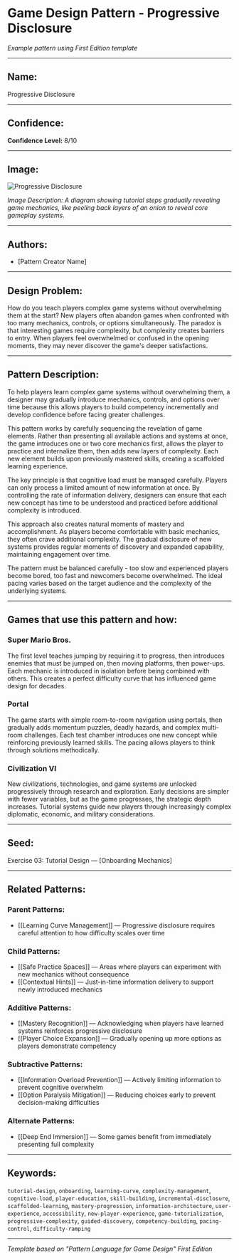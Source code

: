 # Game Design Pattern - Progressive Disclosure

*Example pattern using First Edition template*

---

## **Name:**

Progressive Disclosure

---

## **Confidence:**

**Confidence Level:** 8/10

---

## **Image:**

![Progressive Disclosure](https://example.com/progressive-disclosure.png)

*Image Description: A diagram showing tutorial steps gradually revealing game mechanics, like peeling back layers of an onion to reveal core gameplay systems.*

---

## **Authors:**

- [Pattern Creator Name]

---

## **Design Problem:**

How do you teach players complex game systems without overwhelming them at the start? New players often abandon games when confronted with too many mechanics, controls, or options simultaneously. The paradox is that interesting games require complexity, but complexity creates barriers to entry. When players feel overwhelmed or confused in the opening moments, they may never discover the game's deeper satisfactions.

---

## **Pattern Description:**

To help players learn complex game systems without overwhelming them, a designer may gradually introduce mechanics, controls, and options over time because this allows players to build competency incrementally and develop confidence before facing greater challenges.

This pattern works by carefully sequencing the revelation of game elements. Rather than presenting all available actions and systems at once, the game introduces one or two core mechanics first, allows the player to practice and internalize them, then adds new layers of complexity. Each new element builds upon previously mastered skills, creating a scaffolded learning experience.

The key principle is that cognitive load must be managed carefully. Players can only process a limited amount of new information at once. By controlling the rate of information delivery, designers can ensure that each new concept has time to be understood and practiced before additional complexity is introduced.

This approach also creates natural moments of mastery and accomplishment. As players become comfortable with basic mechanics, they often crave additional complexity. The gradual disclosure of new systems provides regular moments of discovery and expanded capability, maintaining engagement over time.

The pattern must be balanced carefully - too slow and experienced players become bored, too fast and newcomers become overwhelmed. The ideal pacing varies based on the target audience and the complexity of the underlying systems.

---

## **Games that use this pattern and how:**

### **Super Mario Bros.**
The first level teaches jumping by requiring it to progress, then introduces enemies that must be jumped on, then moving platforms, then power-ups. Each mechanic is introduced in isolation before being combined with others. This creates a perfect difficulty curve that has influenced game design for decades.

### **Portal**
The game starts with simple room-to-room navigation using portals, then gradually adds momentum puzzles, deadly hazards, and complex multi-room challenges. Each test chamber introduces one new concept while reinforcing previously learned skills. The pacing allows players to think through solutions methodically.

### **Civilization VI**
New civilizations, technologies, and game systems are unlocked progressively through research and exploration. Early decisions are simpler with fewer variables, but as the game progresses, the strategic depth increases. Tutorial systems guide new players through increasingly complex diplomatic, economic, and military considerations.

---

## **Seed:**

Exercise 03: Tutorial Design — [Onboarding Mechanics]

---

## **Related Patterns:**

### **Parent Patterns:**
- [[Learning Curve Management]] — Progressive disclosure requires careful attention to how difficulty scales over time

### **Child Patterns:**
- [[Safe Practice Spaces]] — Areas where players can experiment with new mechanics without consequence
- [[Contextual Hints]] — Just-in-time information delivery to support newly introduced mechanics

### **Additive Patterns:**
- [[Mastery Recognition]] — Acknowledging when players have learned systems reinforces progressive disclosure
- [[Player Choice Expansion]] — Gradually opening up more options as players demonstrate competency

### **Subtractive Patterns:**
- [[Information Overload Prevention]] — Actively limiting information to prevent cognitive overwhelm
- [[Option Paralysis Mitigation]] — Reducing choices early to prevent decision-making difficulties

### **Alternate Patterns:**
- [[Deep End Immersion]] — Some games benefit from immediately presenting full complexity

---

## **Keywords:**

`tutorial-design`, `onboarding`, `learning-curve`, `complexity-management`, `cognitive-load`, `player-education`, `skill-building`, `incremental-disclosure`, `scaffolded-learning`, `mastery-progression`, `information-architecture`, `user-experience`, `accessibility`, `new-player-experience`, `game-tutorialization`, `progressive-complexity`, `guided-discovery`, `competency-building`, `pacing-control`, `difficulty-ramping`

---

*Template based on "Pattern Language for Game Design" First Edition*
